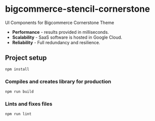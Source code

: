 # bigcommerce-stencil-cornerstone

UI Components for Bigcommerce Cornerstone Theme

- **Performance** - results provided in milliseconds.
- **Scalability** - SaaS software is hosted in Google Cloud.
- **Reliability** - Full redundancy and resilience.

## Project setup
```
npm install
```

### Compiles and creates library for production
```
npm run build
```

### Lints and fixes files
```
npm run lint
```

